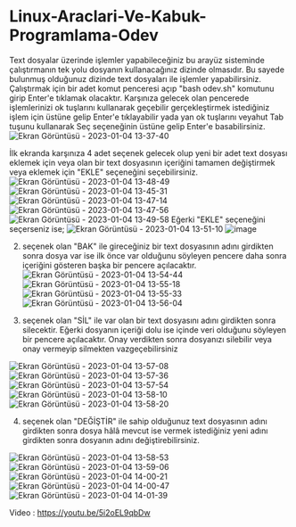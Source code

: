# Linux-Araclari-Ve-Kabuk-Programlama-Odev

Text dosyalar üzerinde işlemler yapabileceğiniz bu arayüz sisteminde çalıştırmanın tek yolu dosyanın kullanacağınız dizinde olmasıdır. Bu sayede bulunmuş olduğunuz dizinde text dosyaları ile işlemler yapabilirsiniz. 
Çalıştırmak için bir adet komut penceresi açıp "bash odev.sh" komutunu girip Enter'e tıklamak olacaktır. Karşınıza gelecek olan pencerede işlemlerinizi ok tuşlarını kullanarak geçebilir gerçekleştirmek istediğiniz işlem için üstüne gelip Enter'e tıklayabilir yada yan ok tuşlarını veyahut Tab tuşunu kullanarak Seç seçeneğinin üstüne gelip Enter'e basabilirsiniz.
![Ekran Görüntüsü - 2023-01-04 13-37-40](https://user-images.githubusercontent.com/75831010/210537135-e08941d1-5c1d-4bff-91c1-4d5f12a936fe.png)

İlk ekranda karşınıza 4 adet seçenek gelecek olup yeni bir adet text dosyası eklemek için veya olan bir text dosyasının içeriğini tamamen değiştirmek veya eklemek için "EKLE" seçeneğini seçebilirsiniz.
![Ekran Görüntüsü - 2023-01-04 13-48-49](https://user-images.githubusercontent.com/75831010/210539184-02a869eb-1725-4804-9880-1b111823b125.png)
![Ekran Görüntüsü - 2023-01-04 13-45-31](https://user-images.githubusercontent.com/75831010/210538595-28413a5c-98e7-4654-9ba8-f0f21dc67454.png)
![Ekran Görüntüsü - 2023-01-04 13-47-14](https://user-images.githubusercontent.com/75831010/210538934-272abc98-a698-4344-879e-ea1726d8b040.png)
![Ekran Görüntüsü - 2023-01-04 13-47-56](https://user-images.githubusercontent.com/75831010/210539012-fca94405-ee26-4e00-81e6-3c1d558427d5.png)
![Ekran Görüntüsü - 2023-01-04 13-49-58](https://user-images.githubusercontent.com/75831010/210539334-4bab2ba9-ecba-492b-a6da-213412883478.png)
Eğerki "EKLE" seçeneğini seçerseniz ise;
![Ekran Görüntüsü - 2023-01-04 13-51-10](https://user-images.githubusercontent.com/75831010/210539520-9dc02453-9ccb-4b0d-af7f-e6ce21b597c9.png)
![image](https://user-images.githubusercontent.com/75831010/210539755-f1520d8e-e2a1-47e9-97b0-fd14694f7c1d.png)

2. seçenek olan "BAK" ile gireceğiniz bir text dosyasının adını girdikten sonra dosya var ise ilk önce var olduğunu söyleyen pencere daha sonra içeriğini  gösteren başka bir pencere açılacaktır.
![Ekran Görüntüsü - 2023-01-04 13-54-44](https://user-images.githubusercontent.com/75831010/210540181-542a6f15-5a8d-468e-83e1-3a802247d146.png)
![Ekran Görüntüsü - 2023-01-04 13-55-18](https://user-images.githubusercontent.com/75831010/210540260-4d001709-aa40-4617-93a8-c0689b7662a3.png)
![Ekran Görüntüsü - 2023-01-04 13-55-33](https://user-images.githubusercontent.com/75831010/210540350-ec5056d4-f6a6-48ff-8eed-fde4a417f1d6.png)
![Ekran Görüntüsü - 2023-01-04 13-56-04](https://user-images.githubusercontent.com/75831010/210540394-d23b107e-774d-4f75-b69b-807609c84d0e.png)


3. seçenek olan "SİL" ile var olan bir text dosyasını adını girdikten sonra silecektir. Eğerki dosyanın içeriği dolu ise içinde veri olduğunu söyleyen bir pencere açılacaktır. Onay verdikten sonra dosyanızı silebilir veya onay vermeyip silmekten vazgeçebilirsiniz

![Ekran Görüntüsü - 2023-01-04 13-57-08](https://user-images.githubusercontent.com/75831010/210540551-c9b85e3e-c69e-4b38-a072-3f3f001499d1.png)
![Ekran Görüntüsü - 2023-01-04 13-57-36](https://user-images.githubusercontent.com/75831010/210540618-27d8be2c-1477-4852-9efd-095f024611a9.png)
![Ekran Görüntüsü - 2023-01-04 13-57-54](https://user-images.githubusercontent.com/75831010/210540673-6d39ac57-6c7c-4775-929a-dafeaf3fced3.png)
![Ekran Görüntüsü - 2023-01-04 13-58-10](https://user-images.githubusercontent.com/75831010/210540712-b072713d-bb7a-45ae-806b-fe077b651cab.png)
![Ekran Görüntüsü - 2023-01-04 13-58-20](https://user-images.githubusercontent.com/75831010/210540736-b3583810-6ca8-46b2-809e-3114006178a6.png)


4. seçenek olan "DEĞİŞTİR" ile sahip olduğunuz text dosyasının adını girdikten sonra dosya hâlâ mevcut ise vermek istediğiniz yeni adını girdikten sonra dosyanın adını değiştirebilirsiniz. 

![Ekran Görüntüsü - 2023-01-04 13-58-53](https://user-images.githubusercontent.com/75831010/210540827-0af565f8-28ab-4ab6-88ab-576b6b4a8038.png)
![Ekran Görüntüsü - 2023-01-04 13-59-06](https://user-images.githubusercontent.com/75831010/210540883-49df0ec9-7097-4efc-a7a4-00fe1a621c41.png)
![Ekran Görüntüsü - 2023-01-04 14-00-21](https://user-images.githubusercontent.com/75831010/210541078-193443d1-2319-4f18-a3aa-e1562adae191.png)
![Ekran Görüntüsü - 2023-01-04 14-00-47](https://user-images.githubusercontent.com/75831010/210541146-ce13d9f8-7c5c-4a5e-9ea7-086ac7996bd7.png)
![Ekran Görüntüsü - 2023-01-04 14-01-39](https://user-images.githubusercontent.com/75831010/210541303-ab43fd83-6a0c-43dd-8517-84e981f628f4.png)

Video : https://youtu.be/5i2oEL9qbDw
